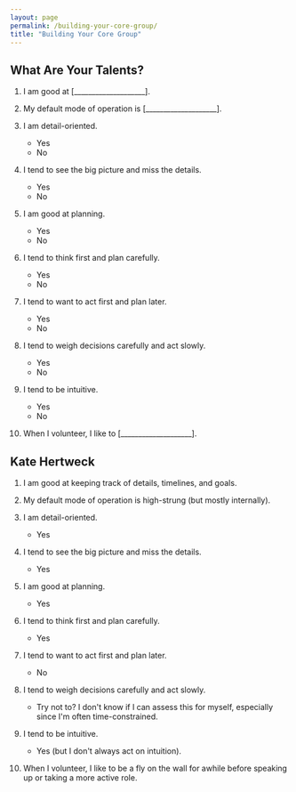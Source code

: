 ```yaml
---
layout: page
permalink: /building-your-core-group/
title: "Building Your Core Group"
---
```


## What Are Your Talents?

1.  I am good at [____________________].

2.  My default mode of operation is [____________________].

3.  I am detail-oriented.
    *   Yes
    *   No

4.  I tend to see the big picture and miss the details.
    *   Yes
    *   No

5.  I am good at planning.
    *   Yes
    *   No

6.  I tend to think first and plan carefully.
    *   Yes
    *   No

7.  I tend to want to act first and plan later.
    *   Yes
    *   No

8.  I tend to weigh decisions carefully and act slowly.
    *   Yes
    *   No

9.  I tend to be intuitive.
    *   Yes
    *   No

10. When I volunteer, I like to [____________________].

## Kate Hertweck

1.  I am good at keeping track of details, timelines, and goals.

2.  My default mode of operation is high-strung (but mostly internally).

3.  I am detail-oriented.
    *   Yes

4.  I tend to see the big picture and miss the details.
    *   Yes

5.  I am good at planning.
    *   Yes

6.  I tend to think first and plan carefully.
    *   Yes

7.  I tend to want to act first and plan later.
    *   No

8.  I tend to weigh decisions carefully and act slowly.
    *   Try not to? I don't know if I can assess this for myself, especially since I'm often time-constrained.

9.  I tend to be intuitive.
    *   Yes (but I don't always act on intuition).

10. When I volunteer, I like to be a fly on the wall for awhile before speaking up or taking a more active role.

